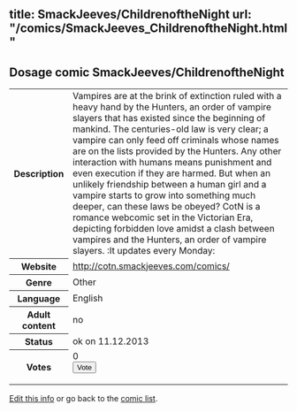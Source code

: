 title: SmackJeeves/ChildrenoftheNight
url: "/comics/SmackJeeves_ChildrenoftheNight.html"
---
Dosage comic SmackJeeves/ChildrenoftheNight
-----------------------------------------

<p id="msg"></p>
<script type="text/javascript">
if (window.location.search === '?edit_info_mail=sent_ok') {
  var elem = document.getElementById("msg");
  elem.innerHTML = 'Edited information sucessfully sent for review, which is usually done daily. Thanks!';
  elem.className = 'ok';
}
</script>
<table class="comicinfo">
<tr>
<th>Description</th><td>Vampires are at the brink of extinction ruled with a heavy hand by the Hunters, an order of vampire slayers that has existed since the beginning of mankind. The centuries-old law is very clear; a vampire can only feed off criminals whose names are on the lists provided by the Hunters. Any other interaction with humans means punishment and even execution if they are harmed. But when an unlikely friendship between a human girl and a vampire starts to grow into something much deeper, can these laws be obeyed? CotN is a romance webcomic set in the Victorian Era, depicting forbidden love amidst a clash between vampires and the Hunters, an order of vampire slayers. :It updates every Monday:</td>
</tr>
<tr>
<th>Website</th><td><a href="http://cotn.smackjeeves.com/comics/">http://cotn.smackjeeves.com/comics/</a></td>
</tr>
<tr>
<th>Genre</th><td>Other</td>
</tr>
<tr>
<th>Language</th><td>English</td>
</tr>
<tr>
<th>Adult content</th><td>no</td>
</tr>
<tr>
<th>Status</th><td>ok on 11.12.2013</td>
</tr>
<tr>
<th>Votes</th><td>0
<form action="http://gaecounter.appspot.com/count/" method="POST">
<input name="name" type="hidden" value="SmackJeeves_ChildrenoftheNight"/>
<input name="uid" type="hidden" id="voteuid" value=""/>
<input type="submit" value="Vote"/>
</form>
</td>
</tr>
</table>
<script type="text/javascript">
var ua = navigator.userAgent;
document.getElementById("voteuid").value = ua.replace(/[^a-zA-Z0-9\._:]/g , "_");;
</script>

[Edit this info](SmackJeeves_ChildrenoftheNight_edit.html) or go back to the [comic list](../comic-index.html).

